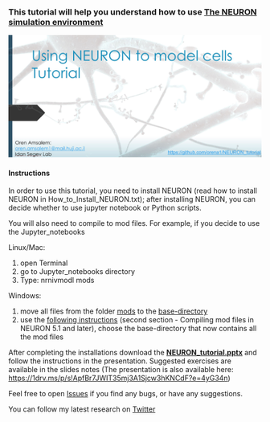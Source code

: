 ### This tutorial will help you understand how to use [The NEURON simulation environment](https://neuron.yale.edu/neuron/) 

[![Main](main.JPG)](https://github.com/orena1/NEURON_tutorial/raw/master/NEURON_tutorial.pptx "main")


#### Instructions

In order to use this tutorial, you need to install NEURON (read how to install NEURON in How_to_Install_NEURON.txt); after installing NEURON, you can decide whether to use jupyter notebook or Python scripts.

You will also need to compile to mod files. 
For example, if you decide to use the Jupyter_notebooks

Linux/Mac:
1. open Terminal
2. go to Jupyter_notebooks directory
3. Type: nrnivmodl mods

Windows:
1. move all files from the folder [mods](https://github.com/orena1/NEURON_tutorial/tree/master/Jupyter_notebooks/mods) to the [base-directory](https://github.com/orena1/NEURON_tutorial/tree/master/Jupyter_notebooks)
2. use the [following instructions](https://neuron.yale.edu/neuron/static/docs/nmodl/mswin.html) (second section - Compiling mod files in NEURON 5.1 and later), choose the base-directory that now contains all the mod files

After completing the installations download the **[NEURON_tutorial.pptx](https://github.com/orena1/NEURON_tutorial/raw/master/NEURON_tutorial.pptx)** and follow the instructions in the presentation. Suggested exercises are available in the slides notes (The presentation is also available here: https://1drv.ms/p/s!ApfBr7JWIT35mj3A1Sjcw3hKNCdF?e=4yG34n)
 
 
 Feel free to open [Issues](https://github.com/orena1/NEURON_tutorial/issues) if you find any bugs, or have any suggestions.
 
 You can follow my latest research on [Twitter](https://twitter.com/Oren_Amsalem)

